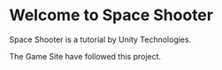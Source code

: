 # Welcome to Space Shooter
Space Shooter is a tutorial by Unity Technologies.

The Game Site have followed this project. 
